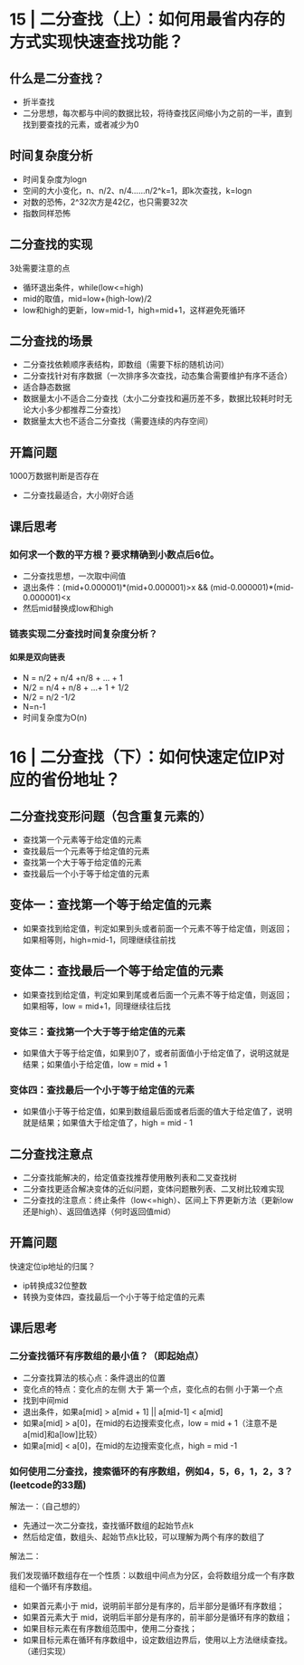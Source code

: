 # 15 | 二分查找（上）：如何用最省内存的方式实现快速查找功能？

## 什么是二分查找？

- 折半查找
- 二分思想，每次都与中间的数据比较，将待查找区间缩小为之前的一半，直到找到要查找的元素，或者减少为0

## 时间复杂度分析

- 时间复杂度为logn
- 空间的大小变化，n、n/2、n/4……n/2^k=1，即k次查找，k=logn
- 对数的恐怖，2^32次方是42亿，也只需要32次
- 指数同样恐怖

## 二分查找的实现

3处需要注意的点

- 循环退出条件，while(low<=high)
- mid的取值，mid=low+(high-low)/2
- low和high的更新，low=mid-1，high=mid+1，这样避免死循环

## 二分查找的场景

- 二分查找依赖顺序表结构，即数组（需要下标的随机访问）
- 二分查找针对有序数据（一次排序多次查找，动态集合需要维护有序不适合）
- 适合静态数据
- 数据量太小不适合二分查找（太小二分查找和遍历差不多，数据比较耗时时无论大小多少都推荐二分查找）
- 数据量太大也不适合二分查找（需要连续的内存空间）

## 开篇问题

1000万数据判断是否存在

- 二分查找最适合，大小刚好合适

## 课后思考

### 如何求一个数的平方根？要求精确到小数点后6位。

- 二分查找思想，一次取中间值
- 退出条件：(mid+0.000001)\*(mid+0.000001)>x && (mid-0.000001)\*(mid-0.000001)<x
- 然后mid替换成low和high

### 链表实现二分查找时间复杂度分析？

#### 如果是双向链表

- N = n/2 + n/4 +n/8 + ... + 1 
- N/2 =       n/4 + n/8 + ...+ 1 + 1/2
- N/2 = n/2 -1/2
- N=n-1
- 时间复杂度为O(n)



# 16 | 二分查找（下）：如何快速定位IP对应的省份地址？

## 二分查找变形问题（包含重复元素的）

- 查找第一个元素等于给定值的元素
- 查找最后一个元素等于给定值的元素
- 查找第一个大于等于给定值的元素
- 查找最后一个小于等于给定值的元素

## 变体一：查找第一个等于给定值的元素

- 如果查找到给定值，判定如果到头或者前面一个元素不等于给定值，则返回；如果相等则，high=mid-1，同理继续往前找

## 变体二：查找最后一个等于给定值的元素

- 如果查找到给定值，判定如果到尾或者后面一个元素不等于给定值，则返回；如果相等，low = mid+1，同理继续往后找

### 变体三：查找第一个大于等于给定值的元素

- 如果值大于等于给定值，如果到0了，或者前面值小于给定值了，说明这就是结果；如果值小于给定值，low = mid + 1

### 变体四：查找最后一个小于等于给定值的元素

- 如果值小于等于给定值，如果到数组最后面或者后面的值大于给定值了，说明就是结果；如果值大于给定值了，high = mid - 1

## 二分查找注意点

- 二分查找能解决的，给定值查找推荐使用散列表和二叉查找树
- 二分查找更适合解决变体的近似问题，变体问题散列表、二叉树比较难实现
- 二分查找的注意点：终止条件（low<=high）、区间上下界更新方法（更新low还是high）、返回值选择（何时返回值mid）

## 开篇问题

快速定位ip地址的归属？

- ip转换成32位整数
- 转换为变体四，查找最后一个小于等于给定值的元素

## 课后思考

### 二分查找循环有序数组的最小值？（即起始点）

- 二分查找算法的核心点：条件退出的位置
- 变化点的特点：变化点的左侧 大于 第一个点，变化点的右侧 小于第一个点
- 找到中间mid
- 退出条件，如果a[mid] > a[mid + 1] || a[mid-1] < a[mid]
- 如果a[mid] > a[0]，在mid的右边搜索变化点，low = mid + 1（注意不是a[mid]和a[low]比较）
- 如果a[mid] < a[0]，在mid的左边搜索变化点，high = mid -1

### 如何使用二分查找，搜索循环的有序数组，例如4，5，6，1，2，3？(leetcode的33题)

解法一：（自己想的）

- 先通过一次二分查找，查找循环数组的起始节点k
- 然后给定值，数组头、起始节点k比较，可以理解为两个有序的数组了

解法二：

我们发现循环数组存在一个性质：以数组中间点为分区，会将数组分成一个有序数组和一个循环有序数组。

- 如果首元素小于 mid，说明前半部分是有序的，后半部分是循环有序数组；
- 如果首元素大于 mid，说明后半部分是有序的，前半部分是循环有序的数组；
- 如果目标元素在有序数组范围中，使用二分查找；
- 如果目标元素在循环有序数组中，设定数组边界后，使用以上方法继续查找。（递归实现）